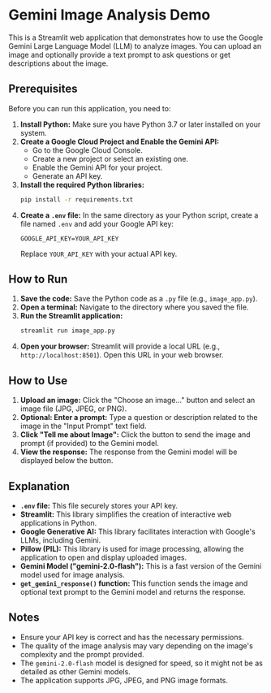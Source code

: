 # Gemini Image Analysis Demo

This is a Streamlit web application that demonstrates how to use the Google Gemini Large Language Model (LLM) to analyze images. You can upload an image and optionally provide a text prompt to ask questions or get descriptions about the image.

## Prerequisites

Before you can run this application, you need to:

1.  **Install Python:** Make sure you have Python 3.7 or later installed on your system.
2.  **Create a Google Cloud Project and Enable the Gemini API:**
    * Go to the Google Cloud Console.
    * Create a new project or select an existing one.
    * Enable the Gemini API for your project.
    * Generate an API key.
3.  **Install the required Python libraries:**
    ```bash
    pip install -r requirements.txt
    ```
4.  **Create a `.env` file:** In the same directory as your Python script, create a file named `.env` and add your Google API key:
    ```
    GOOGLE_API_KEY=YOUR_API_KEY
    ```
    Replace `YOUR_API_KEY` with your actual API key.

## How to Run

1.  **Save the code:** Save the Python code as a `.py` file (e.g., `image_app.py`).
2.  **Open a terminal:** Navigate to the directory where you saved the file.
3.  **Run the Streamlit application:**
    ```bash
    streamlit run image_app.py
    ```
4.  **Open your browser:** Streamlit will provide a local URL (e.g., `http://localhost:8501`). Open this URL in your web browser.

## How to Use

1.  **Upload an image:** Click the "Choose an image..." button and select an image file (JPG, JPEG, or PNG).
2.  **Optional: Enter a prompt:** Type a question or description related to the image in the "Input Prompt" text field.
3.  **Click "Tell me about Image":** Click the button to send the image and prompt (if provided) to the Gemini model.
4.  **View the response:** The response from the Gemini model will be displayed below the button.

## Explanation

* **`.env` file:** This file securely stores your API key.
* **Streamlit:** This library simplifies the creation of interactive web applications in Python.
* **Google Generative AI:** This library facilitates interaction with Google's LLMs, including Gemini.
* **Pillow (PIL):** This library is used for image processing, allowing the application to open and display uploaded images.
* **Gemini Model ("gemini-2.0-flash"):** This is a fast version of the Gemini model used for image analysis.
* **`get_gemini_response()` function:** This function sends the image and optional text prompt to the Gemini model and returns the response.

## Notes

* Ensure your API key is correct and has the necessary permissions.
* The quality of the image analysis may vary depending on the image's complexity and the prompt provided.
* The `gemini-2.0-flash` model is designed for speed, so it might not be as detailed as other Gemini models.
* The application supports JPG, JPEG, and PNG image formats.